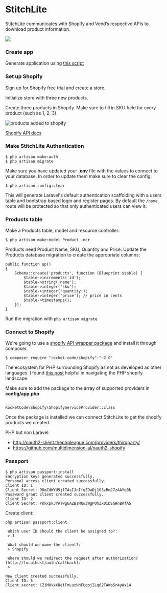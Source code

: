 StitchLite
===

StitchLite communicates with Shopify and Vend’s respective APIs to download product information.

![](https://i.imgur.com/BbyOEKd.png)

### Create app 

Generate application using [this script](https://gist.github.com/connor11528/fcfbdb63bc9633a54f40f0a66e3d3f2e)

### Set up Shopify

Sign up for Shopify [free trial](https://www.shopify.com/) and create a store.

Initialize store with three new products.

Create three products in Shopify. Make sure to fill in SKU field for every product (such as 1, 2, 3).

![products added to shopify](https://i.imgur.com/undefined.png)

[Shopify API docs](https://help.shopify.com/api/getting-started/api-credentials#generate-private-app-credentials)

### Make StitchLite Authentication

```
$ php artisan make:auth
$ php artisan migrate
```

Make sure you have updated your **.env** file with the values to connect to your database. In order to update them make sure to clear the config:

```
$ php artisan config:clear
```

This will generate Laravel's default authentication scaffolding with a users table and bootstrap based login and register pages. By default the `/home` route will be protected so that only authenticated users can view it.

### Products table

Make a Products table, model and resource controller:

```
$ php artisan make:model Product -mcr  
```

Products need Product Name, SKU, Quantity and Price. Update the Products database migration to create the appropriate columns:

```
public function up()
{
    Schema::create('products', function (Blueprint $table) {
        $table->increments('id');
        $table->string('name');
        $table->integer('sku');
        $table->integer('quantity');
        $table->integer('price'); // price in cents
        $table->timestamps();
    });
}
```

Run the migration with `php artisan migrate`

### Connect to Shopify 

We're going to use a [shopify API wrapper package](https://github.com/joshrps/laravel-shopify-API-wrapper) and install it through composer.

```
$ composer require "rocket-code/shopify":"~2.0"
```

The ecosystem for PHP surrounding Shopify as not as developed as other languages. I found [this post](http://gavinballard.com/building-shopify-apps-with-php/) helpful in navigating the PHP shopify landscape. 

Make sure to add the package to the array of supported providers in **config/app.php**

```
...
RocketCode\Shopify\ShopifyServiceProvider::class
```

Once the package is installed we can connect StitchLite to get the shopify products we created.

PHP but non Laravel:
- http://oauth2-client.thephpleague.com/providers/thirdparty/
- https://github.com/multidimension-al/oauth2-shopify

### Passport 

```
$ php artisan passport:install
Encryption keys generated successfully.
Personal access client created successfully.
Client ID: 1
Client Secret: 98mZdWYU9jlTAsIJnIfqZDuDj1G3zRmJ7zAAYq0k
Password grant client created successfully.
Client ID: 2
Client Secret: PKkxpk3YATwg6AZBsMKwJWgPOhZx0iDSGHnBAfAG
```

Create client: 

```
php artisan passport:client

 Which user ID should the client be assigned to?:
 > 1

 What should we name the client?:
 > Shopify

 Where should we redirect the request after authorization? [http://localhost/auth/callback]:
 > 

New client created successfully.
Client ID: 5
Client secret: CZ1M0VxXReiFmLuzNhFUqojZLq62TAWo5r4yWx14
```







